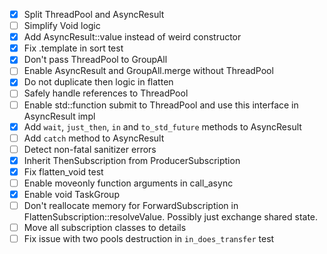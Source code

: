 - [x] Split ThreadPool and AsyncResult
- [ ] Simplify Void logic
- [x] Add AsyncResult::value instead of weird constructor
- [x] Fix .template in sort test
- [x] Don't pass ThreadPool to GroupAll
- [ ] Enable AsyncResult and GroupAll.merge without ThreadPool
- [x] Do not duplicate then logic in flatten
- [ ] Safely handle references to ThreadPool
- [ ] Enable std::function submit to ThreadPool and use this interface in AsyncResult impl
- [x] Add `wait`, `just_then`, `in` and `to_std_future` methods to AsyncResult
- [ ] Add `catch` method to AsyncResult
- [ ] Detect non-fatal sanitizer errors
- [x] Inherit ThenSubscription from ProducerSubscription
- [x] Fix flatten_void test
- [ ] Enable moveonly function arguments in call_async
- [x] Enable void TaskGroup
- [ ] Don't reallocate memory for ForwardSubscription in FlattenSubscription::resolveValue. Possibly just exchange shared state.
- [ ] Move all subscription classes to details
- [ ] Fix issue with two pools destruction in `in_does_transfer` test
